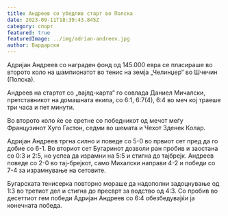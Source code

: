 ```yaml
---
title: Андреев со убедлив старт во Полска
date: 2023-09-11T18:39:43.845Z
category: спорт
featured: true
featuredImage: ../img/adrian-andreev.jpg
author: Вардарски
---
```

Адријан Андреев со награден фонд од 145.000 евра се пласираше во второто коло на шампионатот во тенис на земја „Челинџер“ во Шчечин (Полска).

Андреев на стартот со „вајлд-карта“ го совлада Даниел Мичалски, претставникот на домашната екипа, со 6:1, 6:7(4), 6:4 во меч кој траеше три часа и пет минути.

Во второто коло ќе се сретне со победникот од мечот меѓу Французинот Хуго Гастон, седми во шемата и Чехот Зденек Колар.

Адријан Андреев тргна силно и поведе со 5-0 во првиот сет пред да го добие со 6-1. Во вториот сет Бугаринот дозволи ран пробив и заостана со 0:3 и 2:5, но успеа да израмни на 5:5 и стигна до тајбрејк. Андреев поведе со 2-0 во тај-брејкот, само Михалски направи 4-2 и победи со 7-4 за израмнување на сетовите.

Бугарската тенисерка повторно мораше да надополни задоцнување од 1:3 во третиот дел и стигна до пресврт за водство од 4:3. Со пробив во десеттиот гем победи Адријан Андреев со 6:4 обезбедувајќи ја конечната победа.